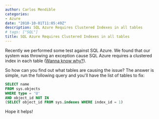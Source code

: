 ```yaml
---
author: Carlos Mendible
categories:
- Azure
date: "2010-10-01T11:05:49Z"
description: SQL Azure Requires Clustered Indexes in all tables
# tags: ["SQL"]
title: SQL Azure Requires Clustered Indexes in all tables
---
```

Recently we performed some test against SQL Azure. We found that our system was throwing an exception cause SQL Azure requires a clustered index in each table ([Wanna know why?](http://blogs.msdn.com/b/sqlazure/archive/2010/05/12/10011257.aspx)).

So how can you find out what tables are causing the issue? The answer is simple, run the following query and you'll have the list of tables to fix:

``` sql
SELECT name
FROM sys.objects
WHERE type = 'U'
AND object_id NOT IN
(SELECT object_id FROM sys.indexes WHERE index_id = 1)
``` 

Hope it helps!